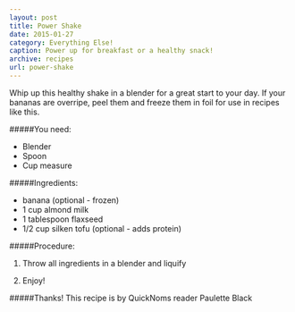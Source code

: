 ```yaml
---
layout: post
title: Power Shake
date: 2015-01-27
category: Everything Else!
caption: Power up for breakfast or a healthy snack!
archive: recipes
url: power-shake
---
```


Whip up this healthy shake in a blender for a great start to your day. If your bananas are overripe, peel them and freeze them in foil for use in recipes like this.

#####You need:

* Blender
* Spoon
* Cup measure

#####Ingredients:

* banana (optional - frozen)
* 1 cup almond milk
* 1 tablespoon flaxseed
* 1/2 cup silken tofu (optional - adds protein)

#####Procedure:

1. Throw all ingredients in a blender and liquify

2. Enjoy!

#####Thanks!
This recipe is by QuickNoms reader Paulette Black
